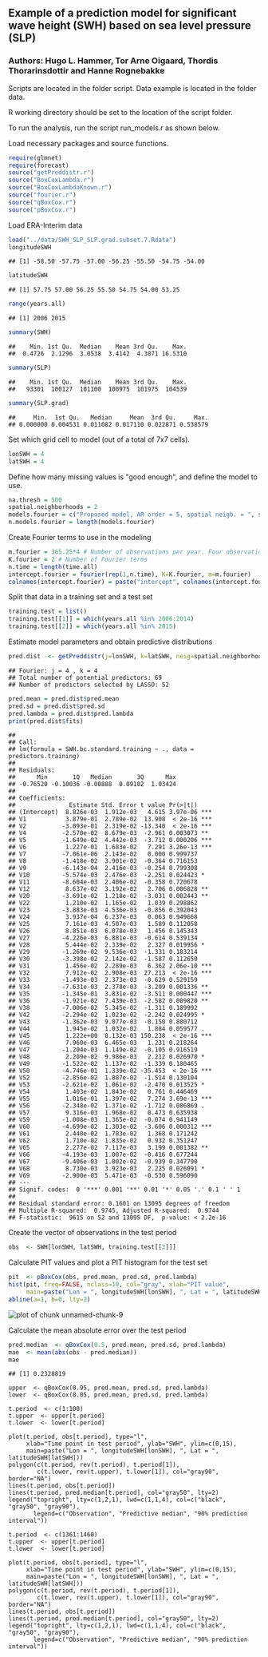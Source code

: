 ## Example of a prediction model for significant wave height (SWH) based on sea level pressure (SLP)
### Authors: Hugo L. Hammer, Tor Arne Oigaard, Thordis Thorarinsdottir and Hanne Rognebakke

Scripts are located in the folder script.
Data example is located in the folder data. 

R working directory should be set to the location of the script folder.

To run the analysis, run the script run_models.r as shown below. 

Load necessary packages and source functions.

```r
require(glmnet)
require(forecast)
source("getPreddistr.r")
source("BoxCoxLambda.r")
source("BoxCoxLambdaKnown.r")
source("fourier.r")
source("qBoxCox.r")
source("pBoxCox.r")
```

Load ERA-Interim data 

```r
load("../data/SWH_SLP_SLP.grad.subset.7.Rdata")
longitudeSWH
```

```
## [1] -58.50 -57.75 -57.00 -56.25 -55.50 -54.75 -54.00
```

```r
latitudeSWH
```

```
## [1] 57.75 57.00 56.25 55.50 54.75 54.00 53.25
```

```r
range(years.all)
```

```
## [1] 2006 2015
```

```r
summary(SWH)
```

```
##    Min. 1st Qu.  Median    Mean 3rd Qu.    Max. 
##  0.4726  2.1296  3.0538  3.4142  4.3071 16.5310
```

```r
summary(SLP)
```

```
##    Min. 1st Qu.  Median    Mean 3rd Qu.    Max. 
##   93301  100127  101100  100975  101975  104539
```

```r
summary(SLP.grad)
```

```
##     Min.  1st Qu.   Median     Mean  3rd Qu.     Max. 
## 0.000000 0.004531 0.011082 0.017110 0.022871 0.538579
```

Set which grid cell to model (out of a total of 7x7 cells).

```r
lonSWH = 4
latSWH = 4
```

Define how many missing values is "good enough", and define the model to use.

```r
na.thresh = 500
spatial.neighborhoods = 2 
models.fourier = c("Proposed model, AR order = 5, spatial neigb. = ", spatial.neighborhoods, "\n")
n.models.fourier = length(models.fourier)
```

Create Fourier terms to use in the modeling

```r
m.fourier = 365.25*4 # Number of observations per year. Four observations per day.
K.fourier = 2 # Number of Fourier terms
n.time = length(time.all)
intercept.fourier = fourier(rep(1,n.time), K=K.fourier, m=m.fourier)
colnames(intercept.fourier) = paste("intercept", colnames(intercept.fourier), sep = "_")
```

Split that data in a training set and a test set 

```r
training.test = list()
training.test[[1]] = which(years.all %in% 2006:2014)
training.test[[2]] = which(years.all %in% 2015)
```

Estimate model parameters and obtain predictive distributions

```r
pred.dist  <- getPreddistr(j=lonSWH, k=latSWH, neig=spatial.neighborhoods)
```

```
## Fourier: j = 4 , k = 4 
## Total number of potential predictors: 69 
## Number of predictors selected by LASSO: 52
```

```r
pred.mean = pred.dist$pred.mean
pred.sd = pred.dist$pred.sd
pred.lambda = pred.dist$pred.lambda
print(pred.dist$fits)
```

```
## 
## Call:
## lm(formula = SWH.bc.standard.training ~ ., data = predictors.training)
## 
## Residuals:
##      Min       1Q   Median       3Q      Max 
## -0.76520 -0.10036 -0.00888  0.09102  1.03424 
## 
## Coefficients:
##               Estimate Std. Error t value Pr(>|t|)    
## (Intercept)  8.826e-03  1.912e-03   4.615 3.97e-06 ***
## V1           3.879e-01  2.789e-02  13.908  < 2e-16 ***
## V2          -3.093e-01  2.319e-02 -13.340  < 2e-16 ***
## V4          -2.570e-02  8.679e-03  -2.961 0.003073 ** 
## V5          -1.649e-02  4.442e-03  -3.712 0.000206 ***
## V6           1.227e-01  1.683e-02   7.291 3.26e-13 ***
## V7          -7.061e-06  2.143e-02   0.000 0.999737    
## V8          -1.418e-02  3.901e-02  -0.364 0.716153    
## V9          -6.143e-04  2.416e-03  -0.254 0.799308    
## V10         -5.574e-03  2.476e-03  -2.251 0.024423 *  
## V11         -8.604e-03  2.406e-02  -0.358 0.720678    
## V12          8.637e-02  3.192e-02   2.706 0.006828 ** 
## V20         -3.691e-02  1.218e-02  -3.031 0.002443 ** 
## V22          1.210e-02  1.165e-02   1.039 0.298862    
## V23         -3.883e-03  4.536e-03  -0.856 0.392043    
## V24          3.937e-04  6.237e-03   0.063 0.949668    
## V25          7.161e-03  4.507e-03   1.589 0.112058    
## V26          8.851e-03  6.078e-03   1.456 0.145343    
## V27         -4.226e-03  6.881e-03  -0.614 0.539134    
## V28          5.444e-02  2.339e-02   2.327 0.019956 *  
## V29         -1.269e-02  9.536e-03  -1.331 0.183214    
## V30         -3.398e-02  2.142e-02  -1.587 0.112650    
## V31          1.456e-02  2.289e-03   6.362 2.06e-10 ***
## V32          7.912e-02  2.908e-03  27.213  < 2e-16 ***
## V33         -1.493e-03  2.373e-03  -0.629 0.529159    
## V34         -7.631e-03  2.378e-03  -3.209 0.001336 ** 
## V35         -1.345e-01  3.831e-02  -3.511 0.000447 ***
## V36         -1.921e-02  7.439e-03  -2.582 0.009820 ** 
## V38         -7.006e-02  5.345e-02  -1.311 0.189992    
## V42         -2.294e-02  1.023e-02  -2.242 0.024995 *  
## V43         -1.362e-03  9.077e-03  -0.150 0.880712    
## V44          1.945e-02  1.032e-02   1.884 0.059577 .  
## V45          1.222e+00  8.132e-03 150.238  < 2e-16 ***
## V46          7.960e-03  6.465e-03   1.231 0.218264    
## V47         -1.204e-03  1.149e-02  -0.105 0.916519    
## V48          2.209e-02  9.986e-03   2.212 0.026970 *  
## V49         -1.522e-02  1.137e-02  -1.339 0.180465    
## V50         -4.746e-01  1.339e-02 -35.453  < 2e-16 ***
## V52         -2.856e-02  1.887e-02  -1.514 0.130104    
## V53         -2.621e-02  1.061e-02  -2.470 0.013525 *  
## V54          1.403e-02  1.843e-02   0.761 0.446469    
## V55          1.016e-01  1.397e-02   7.274 3.69e-13 ***
## V56         -2.348e-02  1.371e-02  -1.712 0.086869 .  
## V57          9.316e-03  1.968e-02   0.473 0.635938    
## V59         -1.008e-03  1.365e-02  -0.074 0.941149    
## V60         -4.699e-02  1.303e-02  -3.606 0.000312 ***
## V61          2.440e-02  1.783e-02   1.368 0.171242    
## V62          1.710e-02  1.835e-02   0.932 0.351247    
## V65          2.277e-02  7.117e-03   3.199 0.001382 ** 
## V66         -4.193e-03  1.007e-02  -0.416 0.677244    
## V67         -9.406e-03  1.002e-02  -0.939 0.347790    
## V68          8.730e-03  3.923e-03   2.225 0.026091 *  
## V69         -2.900e-03  5.471e-03  -0.530 0.596090    
## ---
## Signif. codes:  0 '***' 0.001 '**' 0.01 '*' 0.05 '.' 0.1 ' ' 1
## 
## Residual standard error: 0.1601 on 13095 degrees of freedom
## Multiple R-squared:  0.9745,	Adjusted R-squared:  0.9744 
## F-statistic:  9615 on 52 and 13095 DF,  p-value: < 2.2e-16
```

Create the vector of observations in the test period

```r
obs  <- SWH[lonSWH, latSWH, training.test[[2]]]
```

Calculate PIT values and plot a PIT histogram for the test set 

```r
pit  <- pBoxCox(obs, pred.mean, pred.sd, pred.lambda)
hist(pit, freq=FALSE, nclass=10, col="gray", xlab="PIT value", 
     main=paste("Lon = ", longitudeSWH[lonSWH], ", Lat = ", latitudeSWH[latSWH]))
abline(a=1, b=0, lty=2)
```

![plot of chunk unnamed-chunk-9](figure/unnamed-chunk-9-1.png)

Calculate the mean absolute error over the test period

```r
pred.median  <- qBoxCox(0.5, pred.mean, pred.sd, pred.lambda)
mae  <- mean(abs(obs - pred.median))
mae
```

```
## [1] 0.2328819
```

```{r}Plot the prediction and the observation in the first and last 100 time points of the test period
upper  <- qBoxCox(0.95, pred.mean, pred.sd, pred.lambda)
lower  <- qBoxCox(0.05, pred.mean, pred.sd, pred.lambda)

t.period  <- c(1:100)
t.upper  <- upper[t.period]
t.lower  <- lower[t.period]

plot(t.period, obs[t.period], type="l",
     xlab="Time point in test period", ylab="SWH", ylim=c(0,15),
     main=paste("Lon = ", longitudeSWH[lonSWH], ", Lat = ", latitudeSWH[latSWH]))
polygon(c(t.period, rev(t.period), t.period[1]),
        c(t.lower, rev(t.upper), t.lower[1]), col="gray90", border="NA")
lines(t.period, obs[t.period])
lines(t.period, pred.median[t.period], col="gray50", lty=2)
legend("topright", lty=c(1,2,1), lwd=c(1,1,4), col=c("black", "gray50", "gray90"),
       legend=c("Observation", "Predictive median", "90% prediction interval"))

t.period  <- c(1361:1460)
t.upper  <- upper[t.period]
t.lower  <- lower[t.period]

plot(t.period, obs[t.period], type="l",
     xlab="Time point in test period", ylab="SWH", ylim=c(0,15),
     main=paste("Lon = ", longitudeSWH[lonSWH], ", Lat = ", latitudeSWH[latSWH]))
polygon(c(t.period, rev(t.period), t.period[1]),
        c(t.lower, rev(t.upper), t.lower[1]), col="gray90", border="NA")
lines(t.period, obs[t.period])
lines(t.period, pred.median[t.period], col="gray50", lty=2)
legend("topright", lty=c(1,2,1), lwd=c(1,1,4), col=c("black", "gray50", "gray90"),
       legend=c("Observation", "Predictive median", "90% prediction interval"))
```
